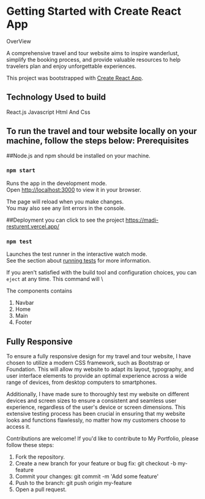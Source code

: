 # Getting Started with Create React App



OverView 

A comprehensive travel and tour website aims to inspire wanderlust, simplify the booking process, and provide valuable resources to help travelers plan and enjoy unforgettable experiences.

This project was bootstrapped with [Create React App](https://github.com/facebook/create-react-app).

## Technology Used to build 
 React.js
 Javascript
 Html And Css


 ## To run the travel and tour website locally on your machine, follow the steps below: Prerequisites


##Node.js and npm should be installed on your machine.
### `npm start`

Runs the app in the development mode.\
Open [http://localhost:3000](http://localhost:3000) to view it in your browser.

The page will reload when you make changes.\
You may also see any lint errors in the console.

##Deployment
you can click to see  the project https://madi-resturent.vercel.app/

### `npm test`

Launches the test runner in the interactive watch mode.\
See the section about [running tests](https://facebook.github.io/create-react-app/docs/running-tests) for more information.


If you aren't satisfied with the build tool and configuration choices, you can `eject` at any time. This command will \

The components contains 
1. Navbar
2. Home
3. Main
4. Footer

## Fully Responsive 
To ensure a fully responsive design for my travel and tour website, I have chosen to utilize a modern CSS framework, such as Bootstrap or Foundation. This will allow my website to adapt its layout, typography, and user interface elements to provide an optimal experience across a wide range of devices, from desktop computers to smartphones.

Additionally, I have made sure to thoroughly test my website on different devices and screen sizes to ensure a consistent and seamless user experience, regardless of the user's device or screen dimensions. This extensive testing process has been crucial in ensuring that my website looks and functions flawlessly, no matter how my customers choose to access it.

Contributions are welcome! If you'd like to contribute to My Portfolio, please follow these steps:

1. Fork the repository.
2. Create a new branch for your feature or bug fix: git checkout -b my-feature
3. Commit your changes: git commit -m 'Add some feature'
4. Push to the branch: git push origin my-feature
5. Open a pull request.


